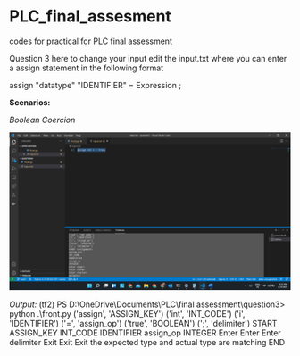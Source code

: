 # PLC_final_assesment
codes for practical for PLC final assessment

Question 3
here to change your input edit the input.txt where you can enter a assign statement in the following format

assign "datatype" "IDENTIFIER" = Expression ;

**Scenarios:**

*Boolean Coercion*

![Boolean output](bool.png)


*Output:*
(tf2) PS D:\OneDrive\Documents\PLC\final assessment\question3> python .\front.py
('assign', 'ASSIGN_KEY')
('int', 'INT_CODE')
('i', 'IDENTIFIER')
('=', 'assign_op')
('true', 'BOOLEAN')
(';', 'delimiter')
START <assignment>
ASSIGN_KEY
INT_CODE
IDENTIFIER
assign_op
INTEGER
Enter <expr>
Enter <term>
Enter <factor>
delimiter
Exit <factor>
Exit <term>
Exit <expr>
the expected type and actual type are matching
END <assignment>

